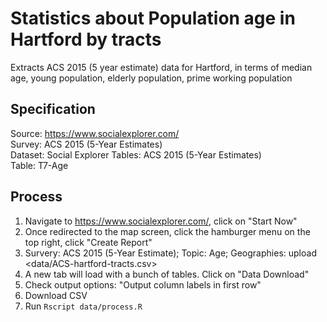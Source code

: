 # Statistics about Population age in Hartford by tracts #
Extracts ACS 2015 (5 year estimate) data for Hartford, in terms of median age, young population, elderly population, prime working population

## Specification ##
Source: <https://www.socialexplorer.com/>\
Survey: ACS 2015 (5-Year Estimates)\
Dataset: Social Explorer Tables: ACS 2015 (5-Year Estimates)\
Table: T7-Age

## Process ##
1. Navigate to <https://www.socialexplorer.com/>, click on "Start Now"
2. Once redirected to the map screen, click the hamburger menu on the top right, click "Create Report"
3. Survery: ACS 2015 (5-Year Estimate); Topic: Age; Geographies: upload <data/ACS-hartford-tracts.csv> 
4. A new tab will load with a bunch of tables. Click on "Data Download"
5. Check output options: "Output column labels in first row"
6. Download CSV
7. Run `Rscript data/process.R`
